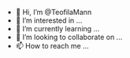 - 👋 Hi, I’m @TeofilaMann
- 👀 I’m interested in ...
- 🌱 I’m currently learning ...
- 💞️ I’m looking to collaborate on ...
- 📫 How to reach me ...

<!---
TeofilaMann/TeofilaMann is a ✨ special ✨ repository because its `README.md` (this file) appears on your GitHub profile.
You can click the Preview link to take a look at your changes.
--->
